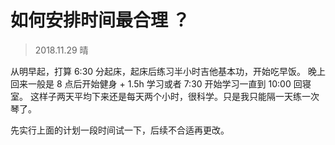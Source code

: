 # 如何安排时间最合理 ？

> 2018.11.29 晴

从明早起，打算 6:30 分起床，起床后练习半小时吉他基本功，开始吃早饭。
晚上回来一般是 8 点后开始健身 + 1.5h 学习或者 7:30 开始学习一直到 10:00 回寝室。
这样子两天平均下来还是每天两个小时，很科学。只是我只能隔一天练一次琴了。

先实行上面的计划一段时间试一下，后续不合适再更改。
